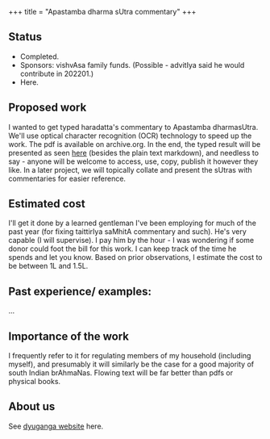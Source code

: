 +++
title = "Apastamba dharma sUtra commentary"
+++

## Status
- Completed.
- Sponsors: vishvAsa family funds. (Possible - advitIya said he would contribute in 202201.)
- Here.


## Proposed work
I wanted to get typed haradatta's commentary to Apastamba dharmasUtra. We'll use optical character recognition (OCR) technology to speed up the work. The pdf is available on archive.org. In the end, the typed result will be presented as seen [here](https://vishvasa.github.io/vedAH_yajuH/taittirIyam/sUtram/ApastambaH/dharma-sUtram/)  (besides the plain text markdown), and needless to say - anyone will be welcome to access, use, copy, publish it however they like. In a later project, we will topically collate and present the sUtras with commentaries for easier reference.

## Estimated cost
I'll get it done by a learned gentleman I've been employing for much of the past year (for fixing taittirIya saMhitA commentary and such). He's very capable (I will supervise). I pay him by the hour - I was wondering if some donor could foot the bill for this work. I can keep track of the time he spends and let you know. Based on prior observations, I estimate the cost to be between 1L and 1.5L.



## Past experience/ examples:  
...

## Importance of the work
I frequently refer to it for regulating members of my household (including myself), and presumably it will similarly be the case for a good majority of south Indian brAhmaNas. Flowing text will be far better than pdfs or physical books.

## About us
See [dyuganga website](https://sanskrit.github.io/groups/dyuganga/) here.